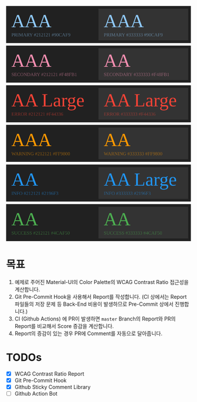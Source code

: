 <img src="example/snapshots/wcag-contrast/preview.svg"/>

# 목표

1. 예제로 주어진 Material-UI의 Color Palette의 WCAG Contrast Ratio 접근성을 계산합니다.
2. Git Pre-Commit Hook을 사용해서 Report를 작성합니다. (CI 상에서는 Report 파일들의 저장 문제 등 Back-End 비용이 발생하므로 Pre-Commit 상에서 진행합니다.)
3. CI (Github Actions) 에 PR이 발생하면 `master` Branch의 Report와 PR의 Report를 비교해서 Score 증감을 계산합니다.
4. Report의 증감이 있는 경우 PR에 Comment를 자동으로 달아줍니다.

# TODOs

- [x] WCAG Contrast Ratio Report
- [x] Git Pre-Commit Hook
- [x] Github Sticky Comment Library
- [ ] Github Action Bot
